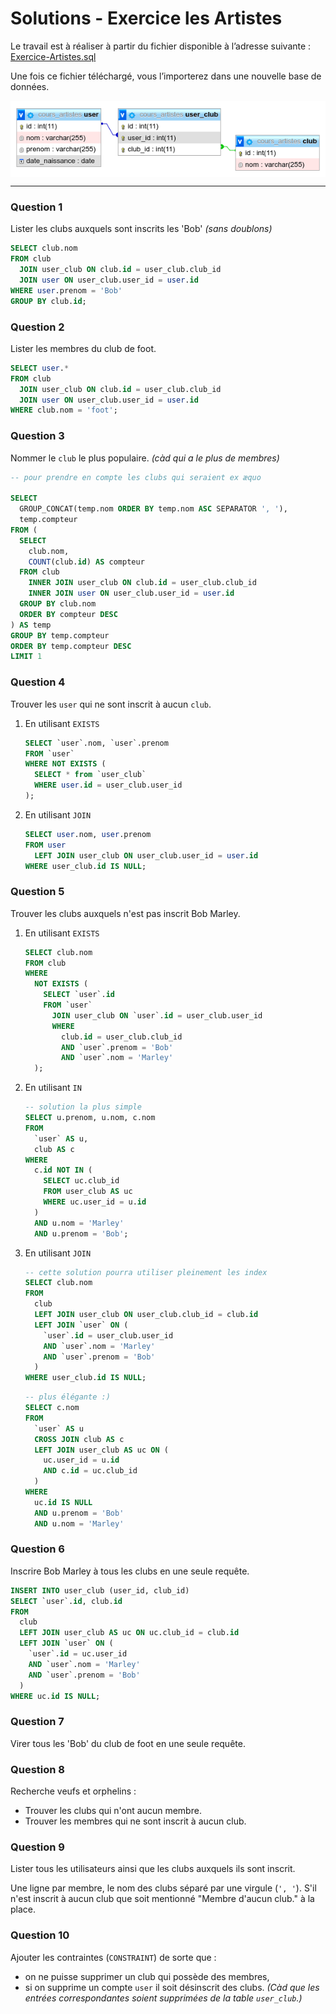 # Solutions - Exercice les Artistes

Le travail est à réaliser à partir du fichier disponible à l’adresse suivante :
[Exercice-Artistes.sql](Exercice-Artistes.sql)

Une fois ce fichier téléchargé, vous l’importerez dans une nouvelle base de données.

<img src="Exercice-Artistes.png" style="display:block; margin:auto;" />

---

### Question 1

Lister les clubs auxquels sont inscrits les 'Bob' _(sans doublons)_

```sql
SELECT club.nom
FROM club
  JOIN user_club ON club.id = user_club.club_id
  JOIN user ON user_club.user_id = user.id
WHERE user.prenom = 'Bob'
GROUP BY club.id;
```

### Question 2

Lister les membres du club de foot.

```sql
SELECT user.*
FROM club
  JOIN user_club ON club.id = user_club.club_id
  JOIN user ON user_club.user_id = user.id
WHERE club.nom = 'foot';
```

### Question 3

Nommer le `club` le plus populaire. _(càd qui a le plus de membres)_

```sql
-- pour prendre en compte les clubs qui seraient ex æquo

SELECT
  GROUP_CONCAT(temp.nom ORDER BY temp.nom ASC SEPARATOR ', '),
  temp.compteur
FROM (
  SELECT
    club.nom,
    COUNT(club.id) AS compteur
  FROM club
    INNER JOIN user_club ON club.id = user_club.club_id
    INNER JOIN user ON user_club.user_id = user.id
  GROUP BY club.nom
  ORDER BY compteur DESC
) AS temp
GROUP BY temp.compteur
ORDER BY temp.compteur DESC
LIMIT 1
```

### Question 4

Trouver les `user` qui ne sont inscrit à aucun `club`.

1. En utilisant `EXISTS`

   ```sql
   SELECT `user`.nom, `user`.prenom
   FROM `user`
   WHERE NOT EXISTS (
     SELECT * from `user_club`
     WHERE user.id = user_club.user_id
   );
   ```

2. En utilisant `JOIN`

   ```sql
   SELECT user.nom, user.prenom
   FROM user
     LEFT JOIN user_club ON user_club.user_id = user.id
   WHERE user_club.id IS NULL;
   ```

### Question 5

Trouver les clubs auxquels n'est pas inscrit Bob Marley.

1. En utilisant `EXISTS`

   ```sql
   SELECT club.nom
   FROM club
   WHERE
     NOT EXISTS (
       SELECT `user`.id
       FROM `user`
         JOIN user_club ON `user`.id = user_club.user_id
         WHERE
           club.id = user_club.club_id
           AND `user`.prenom = 'Bob'
           AND `user`.nom = 'Marley'
     );
   ```

2. En utilisant `IN`

   ```sql
   -- solution la plus simple
   SELECT u.prenom, u.nom, c.nom
   FROM
     `user` AS u,
     club AS c
   WHERE
     c.id NOT IN (
       SELECT uc.club_id
       FROM user_club AS uc
       WHERE uc.user_id = u.id
     )
     AND u.nom = 'Marley'
     AND u.prenom = 'Bob';
   ```

3. En utilisant `JOIN`

   ```sql
   -- cette solution pourra utiliser pleinement les index
   SELECT club.nom
   FROM
     club
     LEFT JOIN user_club ON user_club.club_id = club.id
     LEFT JOIN `user` ON (
       `user`.id = user_club.user_id
       AND `user`.nom = 'Marley'
       AND `user`.prenom = 'Bob'
     )
   WHERE user_club.id IS NULL;
   ```

   ```sql
   -- plus élégante :)
   SELECT c.nom
   FROM
     `user` AS u
     CROSS JOIN club AS c
     LEFT JOIN user_club AS uc ON (
       uc.user_id = u.id
       AND c.id = uc.club_id
     )
   WHERE
     uc.id IS NULL
     AND u.prenom = 'Bob'
     AND u.nom = 'Marley'
   ```

### Question 6

Inscrire Bob Marley à tous les clubs en une seule requête.

```sql
INSERT INTO user_club (user_id, club_id)
SELECT `user`.id, club.id
FROM
  club
  LEFT JOIN user_club AS uc ON uc.club_id = club.id
  LEFT JOIN `user` ON (
    `user`.id = uc.user_id
    AND `user`.nom = 'Marley'
    AND `user`.prenom = 'Bob'
  )
WHERE uc.id IS NULL;
```

### Question 7

Virer tous les 'Bob' du club de foot en une seule requête.

### Question 8

Recherche veufs et orphelins :

- Trouver les clubs qui n'ont aucun membre.
- Trouver les membres qui ne sont inscrit à aucun club.

### Question 9

Lister tous les utilisateurs ainsi que les clubs auxquels ils sont inscrit.

Une ligne par membre, le nom des clubs séparé par une virgule (`', '`). S'il n'est inscrit à aucun club que soit mentionné "Membre d'aucun club." à la place.

### Question 10

Ajouter les contraintes (`CONSTRAINT`) de sorte que :

- on ne puisse supprimer un club qui possède des membres,
- si on supprime un compte `user` il soit désinscrit des clubs. _(Càd que les entrées correspondantes soient supprimées de la table `user_club`.)_
